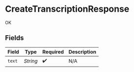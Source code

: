 # CreateTranscriptionResponse

OK


## Fields

| Field              | Type               | Required           | Description        |
| ------------------ | ------------------ | ------------------ | ------------------ |
| `text`             | *String*           | :heavy_check_mark: | N/A                |